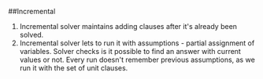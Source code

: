 ##Incremental

1) Incremental solver maintains adding clauses after it's already been solved.
2) Incremental solver lets to run it with assumptions - partial assignment of variables. Solver checks
is it possible to find an answer with current values or not.
Every run doesn't remember previous assumptions, as we run it with the set of unit clauses.
